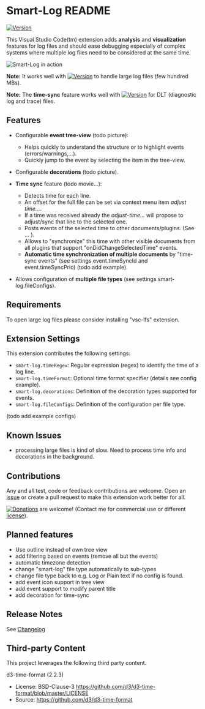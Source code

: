 # Smart-Log README

[![Version](https://vsmarketplacebadge.apphb.com/version/mbehr1.smart-log.svg)](https://marketplace.visualstudio.com/items?itemName=mbehr1.smart-log)

This Visual Studio Code(tm) extension adds **analysis** and **visualization** features for log files and should ease debugging especially of complex systems where multiple log files need to be considered at the same time.

![Smart-Log in action](https://github.com/mbehr1/smart-log/raw/master/images/smart-log_1.gif)

**Note:** It works well with [![Version](https://vsmarketplacebadge.apphb.com/version/mbehr1.vsc-lfs.svg)](https://marketplace.visualstudio.com/items?itemName=mbehr1.vsc-lfs) to handle large log files (few hundred MBs).

**Note:** The **time-sync** feature works well with [![Version](https://vsmarketplacebadge.apphb.com/version/mbehr1.dlt-logs.svg)](https://marketplace.visualstudio.com/items?itemName=mbehr1.dlt-logs) for DLT (diagnostic log and trace) files.


## Features

- Configurable **event tree-view** (todo picture):
  - Helps quickly to understand the structure or to highlight events (errors/warnings,...).
  - Quickly jump to the event by selecting the item in the tree-view.
- Configurable **decorations** (todo picture).
- **Time sync** feature (todo movie...):
  - Detects time for each line.
  - An offset for the full file can be set via context menu item *adjust time...*.
  - If a time was received already the *adjust-time...* will propose to adjust/sync that line to the selected one.
  - Posts events of the selected time to other documents/plugins. (See ... <todo>).
  - Allows to "synchronize" this time with other visible documents from all plugins that support "onDidChangeSelectedTime" events. 
  - **Automatic time synchronization of multiple documents** by "time-sync events" (see settings event.timeSyncId and event.timeSyncPrio) (todo add example).

- Allows configuration of **multiple file types** (see settings smart-log.fileConfigs).

## Requirements

To open large log files please consider installing "vsc-lfs" extension.
## Extension Settings

This extension contributes the following settings:

* `smart-log.timeRegex`: Regular expression (regex) to identify the time of a log line.
* `smart-log.timeFormat`: Optional time format specifier (details see config example).
* `smart-log.decorations`: Definition of the decoration types supported for events.
* `smart-log.fileConfigs`: Definition of the configuration per file type.

(todo add example configs)

## Known Issues

- processing large files is kind of slow. Need to process time info and decorations in the background.

## Contributions

Any and all test, code or feedback contributions are welcome.
Open an [issue](https://github.com/mbehr1/smart-log/issues) or create a pull request to make this extension work better for all.

[![Donations](https://www.paypalobjects.com/en_US/DK/i/btn/btn_donateCC_LG.gif)](https://www.paypal.com/cgi-bin/webscr?cmd=_s-xclick&hosted_button_id=2ZNMJP5P43QQN&source=url) are welcome! (Contact me for commercial use or different [license](https://creativecommons.org/licenses/by-nc-sa/4.0/legalcode)).

## Planned features

* Use outline instead of own tree view
* add filtering based on events (remove all but the events)
* automatic timezone detection
* change "smart-log" file type automatically to sub-types
* change file type back to e.g. Log or Plain text if no config is found.
* add event icon support in tree view
* add event support to modify parent title
* add decoration for time-sync

## Release Notes

See [Changelog](./CHANGELOG.md)

## Third-party Content

This project leverages the following third party content.

d3-time-format (2.2.3)
 - License: BSD-Clause-3 https://github.com/d3/d3-time-format/blob/master/LICENSE
 - Source: https://github.com/d3/d3-time-format
 
<!-- 
**Note:** You can author your README using Visual Studio Code.  Here are some useful editor keyboard shortcuts:

* Split the editor (`Cmd+\` on macOS or `Ctrl+\` on Windows and Linux)
* Toggle preview (`Shift+CMD+V` on macOS or `Shift+Ctrl+V` on Windows and Linux)
* Press `Ctrl+Space` (Windows, Linux) or `Cmd+Space` (macOS) to see a list of Markdown snippets

### For more information

* [Visual Studio Code's Markdown Support](http://code.visualstudio.com/docs/languages/markdown)
* [Markdown Syntax Reference](https://help.github.com/articles/markdown-basics/)
-->
